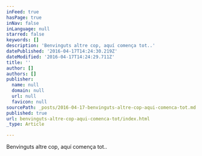 ```yaml
---
inFeed: true
hasPage: true
inNav: false
inLanguage: null
starred: false
keywords: []
description: 'Benvinguts altre cop, aquí comença tot..'
datePublished: '2016-04-17T14:24:30.219Z'
dateModified: '2016-04-17T14:24:29.711Z'
title: ''
author: []
authors: []
publisher:
  name: null
  domain: null
  url: null
  favicon: null
sourcePath: _posts/2016-04-17-benvinguts-altre-cop-aqui-comenca-tot.md
published: true
url: benvinguts-altre-cop-aqui-comenca-tot/index.html
_type: Article

---
```

Benvinguts altre cop, aquí comença tot..